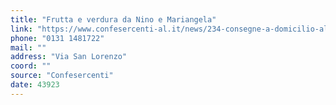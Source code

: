 ```yaml
---
title: "Frutta e verdura da Nino e Mariangela"
link: "https://www.confesercenti-al.it/news/234-consegne-a-domicilio-alessandria-lista-aggiornata-al-26-marzo.html"
phone: "0131 1481722"
mail: ""
address: "Via San Lorenzo"
coord: ""
source: "Confesercenti"
date: 43923
---
```



